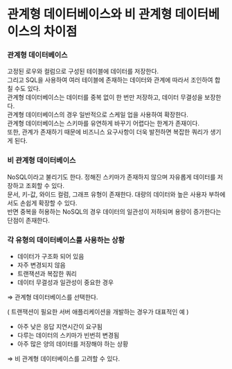 # 관계형 데이터베이스와 비 관계형 데이터베이스의 차이점

### 관계형 데이터베이스
고정된 로우와 컬럼으로 구성된 테이블에 데이터를 저장한다.  
그리고 SQL을 사용하여 여러 테이블에 존재하는 데이터와 관계에 따라서 조인하여 합칠 수도 있다.  
관계형 데이터베이스는 데이터를 중복 없이 한 번만 저장하고, 데이터 무결성을 보장한다.  
관계형 데이터베이스의 경우 일반적으로 스케일 업을 사용하여 확장한다.  
관계형 데이터베이스는 스키마를 유연하게 바꾸기 어렵다는 한계가 존재이다.  
또한, 관계가 존재하기 때문에 비즈니스 요구사항이 더욱 발전하면 복잡한 쿼리가 생기게 된다.  

### 비 관계형 데이터베이스 
NoSQL이라고 불리기도 한다. 정해진 스키마가 존재하지 않으며 자유롭게 데이터를 저장하고 조회할 수 있다.   
문서, 키-값, 와이드 컬럼, 그래프 유형이 존재한다. 대량의 데이터와 높은 사용자 부하에서도 손쉽게 확장할 수 있다.  
반면 중복을 허용하는 NoSQL의 경우 데이터의 일관성이 저하되며 용량이 증가한다는 단점이 존재한다.  

### 각 유형의 데이터베이스를 사용하는 상황
- 데이터가 구조화 되어 있음
- 자주 변경되지 않음
- 트랜잭션과 복잡한 쿼리
- 데이터 무결성과 일관성이 중요한 경우

⇒ 관계형 데이터베이스를 선택한다.  
  
( 트랜잭션이 필요한 서버 애플리케이션을 개발하는 경우가 대표적인 예 )   
  
- 아주 낮은 응답 지연시간이 요구됨
- 다루는 데이터의 스키마가 빈번히 변경됨
- 아주 많은 양의 데이터를 저장해야 하는 상황

⇒  비 관계형 데이터베이스를 고려할 수 있다.  
